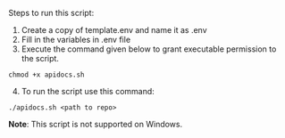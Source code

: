 Steps to run this script:
1. Create a copy of template.env and name it as .env
2. Fill in the variables in .env file
3. Execute the command given below to grant executable permission to the script.
~~~
chmod +x apidocs.sh
~~~
4. To run the script use this command:
~~~
./apidocs.sh <path to repo>
~~~

**Note**:
This script is not supported on Windows.